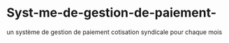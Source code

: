 # Syst-me-de-gestion-de-paiement-
un système de gestion de paiement cotisation syndicale pour chaque mois
